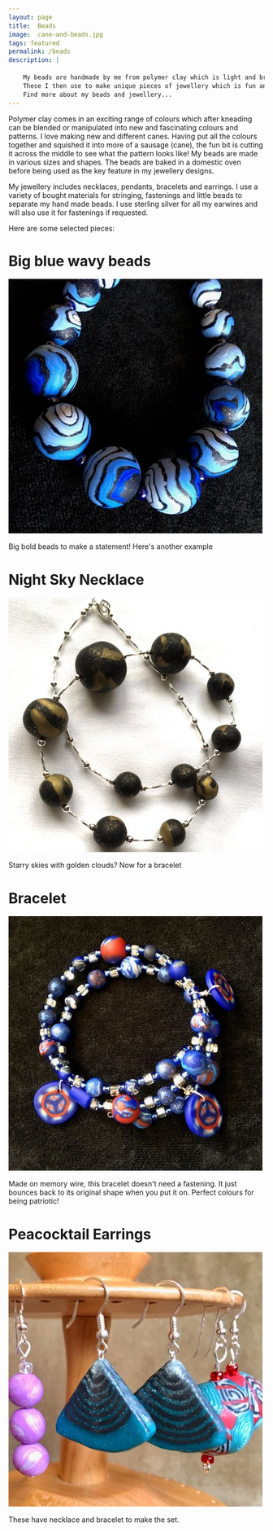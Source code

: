 ```yaml
---
layout: page
title:  Beads
image:  cane-and-beads.jpg
tags: featured
permalink: /beads
description: |
    
    My beads are handmade by me from polymer clay which is light and brightly coloured.
    These I then use to make unique pieces of jewellery which is fun and easy to wear, and available to purchase.
    Find more about my beads and jewellery...
---
```


Polymer clay comes in an exciting range of colours which after kneading can be blended or manipulated into new and fascinating colours and patterns. I love making new and different canes. Having put all the colours together and squished it into more of a sausage (cane), the fun bit is cutting it across the middle to see what the pattern looks like!
My beads are made in various sizes and shapes. The beads are baked in a domestic oven before being used as the key feature in my jewellery designs.

My jewellery includes necklaces, pendants, bracelets and earrings. I use a variety of bought materials for stringing, fastenings and little beads to separate my hand made beads. I use sterling silver for all my earwires and will also use it for fastenings if requested.

Here are some selected pieces:

# Big blue wavy beads

![necklace of big blue wavy beads](/images/Big-blue-wavy.jpg)

Big bold beads to make a statement!
Here's another example

# Night Sky Necklace

![night sky necklace](/images/Night-Sky-Necklace.JPG)

Starry skies with golden clouds?
Now for a bracelet

# Bracelet

![redwhiteblue bracelet](/images/Bracelet.jpg)

Made on memory wire, this bracelet doesn't need a fastening. It just bounces back to its original shape when you put it on. Perfect colours for being patriotic!

# Peacocktail Earrings

![peacock tail earrings](/images/Peacock-Tails-Earrings.JPG)

These have necklace and bracelet to make the set.

